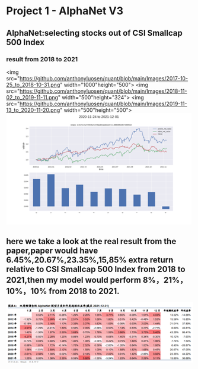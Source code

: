 # Project 1 - AlphaNet V3 

## AlphaNet:selecting stocks out of CSI Smallcap 500 Index 
### result from 2018 to 2021

<img src="https://github.com/anthonyluosen/quant/blob/main/Images/2017-10-25_to_2018-10-31.png" width="1000"height="500">
<img src="https://github.com/anthonyluosen/quant/blob/main/Images/2018-11-02_to_2019-11-11.png" width="500"height="324">
<img src="https://github.com/anthonyluosen/quant/blob/main/Images/2019-11-13_to_2020-11-20.png" width="500"height="500">
<img src="https://github.com/anthonyluosen/quant/blob/main/Images/2020-11-24_to_2021-12-01.png" width="500">

## here we take a look at the real result from the paper,paper would have 6.45%,20.67%,23.35%,15,85% extra return relative to CSI Smallcap 500 Index from 2018 to 2021,then my model would perform 8%，21%，10%，10% from 2018 to 2021.
<img src="https://github.com/anthonyluosen/quant/blob/main/Images/paper_result.png" width="1000">